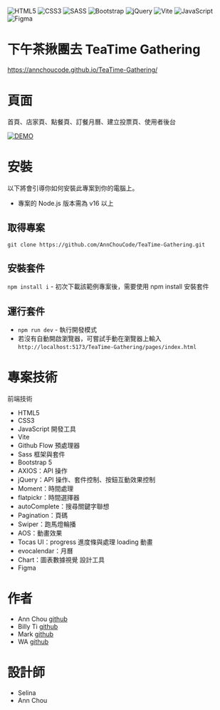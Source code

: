 ![HTML5](https://camo.githubusercontent.com/d63d473e728e20a286d22bb2226a7bf45a2b9ac6c72c59c0e61e9730bfe4168c/68747470733a2f2f696d672e736869656c64732e696f2f62616467652f48544d4c352d4533344632363f7374796c653d666f722d7468652d6261646765266c6f676f3d68746d6c35266c6f676f436f6c6f723d7768697465)
![CSS3](https://img.shields.io/badge/CSS3-1572B6?style=for-the-badge&logo=css3&logoColor=white.svg)
![SASS](https://camo.githubusercontent.com/8849f369ac031cc842a4ab4248c7f7db6a4b593cad1f2d1c01d3aeb6f0f8dca7/68747470733a2f2f696d672e736869656c64732e696f2f62616467652f536173732d4343363639393f7374796c653d666f722d7468652d6261646765266c6f676f3d73617373266c6f676f436f6c6f723d7768697465)
![Bootstrap](https://img.shields.io/badge/Bootstrap-563D7C?style=for-the-badge&logo=bootstrap&logoColor=white.svg)
![jQuery](https://img.shields.io/badge/jQuery-0769AD?style=for-the-badge&logo=jquery&logoColor=white.svg)
![Vite](https://camo.githubusercontent.com/c1ee3046774b3a0f6165dbe7f4e8a323f583f21e48d60a4dba8edb49fc2463bc/68747470733a2f2f696d672e736869656c64732e696f2f62616467652f566974652d4237334246453f7374796c653d666f722d7468652d6261646765266c6f676f3d76697465266c6f676f436f6c6f723d464644363245)
![JavaScript](https://img.shields.io/badge/JavaScript-F7DF1E?style=for-the-badge&logo=JavaScript&logoColor=white)
![Figma](https://img.shields.io/badge/Figma-F24E1E?style=for-the-badge&logo=figma&logoColor=white)



# 下午茶揪團去 TeaTime Gathering
https://annchoucode.github.io/TeaTime-Gathering/

# 頁面
首頁、店家頁、點餐頁、訂餐月曆、建立投票頁、使用者後台

[![DEMO](http://img.youtube.com/vi/iudtBVr1Y8g/0.jpg)](https://www.youtube.com/watch?v=iudtBVr1Y8g "Front End Project｜下午茶揪團去 TeaTime Gathering")

# 安裝
以下將會引導你如何安裝此專案到你的電腦上。
  - 專案的 Node.js 版本需為 v16 以上

## 取得專案
`git clone https://github.com/AnnChouCode/TeaTime-Gathering.git`

## 安裝套件
`npm install i` - 初次下載該範例專案後，需要使用 npm install 安裝套件

## 運行套件
- `npm run dev` - 執行開發模式
- 若沒有自動開啟瀏覽器，可嘗試手動在瀏覽器上輸入 `http://localhost:5173/TeaTime-Gathering/pages/index.html`


# 專案技術
前端技術
  - HTML5
  - CSS3
  - JavaScript
開發工具
  - Vite
  - Github Flow
預處理器
  - Sass
框架與套件
  - Bootstrap 5
  - AXIOS：API 操作
  - jQuery：API 操作、套件控制、按鈕互動效果控制
  - Moment：時間處理
  - flatpickr：時間選擇器
  - autoComplete：搜尋關鍵字聯想
  - Pagination：頁碼
  - Swiper：跑馬燈輪播
  - AOS：動畫效果
  - Tocas UI：progress 進度條與處理 loading 動畫
  - evocalendar：月曆
  - Chart：圖表數據視覺
設計工具
  - Figma


# 作者
  - Ann Chou [github](https://github.com/AnnChouCode)
  - Billy Ti [github](https://github.com/Billy-Ti)
  - Mark [github](https://github.com/Mark-JJchen)
  - WA [github](https://github.com/ldddl)

# 設計師
  - Selina
  - Ann Chou

